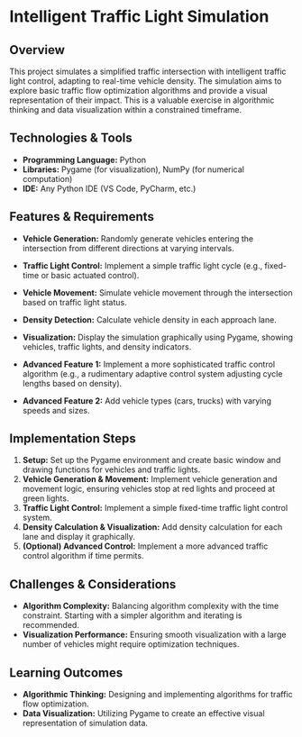 # Intelligent Traffic Light Simulation

## Overview

This project simulates a simplified traffic intersection with intelligent traffic light control, adapting to real-time vehicle density.  The simulation aims to explore basic traffic flow optimization algorithms and provide a visual representation of their impact.  This is a valuable exercise in algorithmic thinking and data visualization within a constrained timeframe.

## Technologies & Tools

- **Programming Language:** Python
- **Libraries:** Pygame (for visualization), NumPy (for numerical computation)
- **IDE:**  Any Python IDE (VS Code, PyCharm, etc.)


## Features & Requirements

- **Vehicle Generation:**  Randomly generate vehicles entering the intersection from different directions at varying intervals.
- **Traffic Light Control:** Implement a simple traffic light cycle (e.g., fixed-time or basic actuated control).
- **Vehicle Movement:** Simulate vehicle movement through the intersection based on traffic light status.
- **Density Detection:**  Calculate vehicle density in each approach lane.
- **Visualization:** Display the simulation graphically using Pygame, showing vehicles, traffic lights, and density indicators.

- **Advanced Feature 1:** Implement a more sophisticated traffic control algorithm (e.g., a rudimentary adaptive control system adjusting cycle lengths based on density).
- **Advanced Feature 2:** Add vehicle types (cars, trucks) with varying speeds and sizes.


## Implementation Steps

1. **Setup:** Set up the Pygame environment and create basic window and drawing functions for vehicles and traffic lights.
2. **Vehicle Generation & Movement:** Implement vehicle generation and movement logic, ensuring vehicles stop at red lights and proceed at green lights.
3. **Traffic Light Control:** Implement a simple fixed-time traffic light control system.
4. **Density Calculation & Visualization:** Add density calculation for each lane and display it graphically.
5. **(Optional) Advanced Control:** Implement a more advanced traffic control algorithm if time permits.


## Challenges & Considerations

- **Algorithm Complexity:**  Balancing algorithm complexity with the time constraint. Starting with a simpler algorithm and iterating is recommended.
- **Visualization Performance:**  Ensuring smooth visualization with a large number of vehicles might require optimization techniques.


## Learning Outcomes

- **Algorithmic Thinking:** Designing and implementing algorithms for traffic flow optimization.
- **Data Visualization:** Utilizing Pygame to create an effective visual representation of simulation data.

